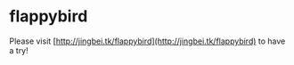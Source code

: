 flappybird
==========

Please visit [http://jingbei.tk/flappybird](http://jingbei.tk/flappybird) to have a try!

